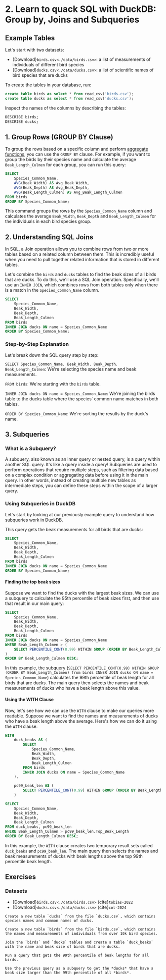 # 2. Learn to quack SQL with DuckDB: Group by, Joins and Subqueries

## Example Tables
Let's start with two datasets:

- {Download}`birds.csv<./data/birds.csv>`: a list of measurements of individuals of different bird species
- {Download}`ducks.csv<./data/ducks.csv>`: a list of scientific names of bird species that are ducks

To create the tables in your database, run:

```SQL
create table birds as select * from read_csv('birds.csv');
create table ducks as select * from read_csv('ducks.csv');
```

Inspect the names of the columns by describing the tables:

```SQL
DESCRIBE birds;
DESCRIBE ducks;
```

## 1. Group Rows (GROUP BY Clause)

To group the rows based on a specific column and perform <a href="https://duckdb.org/docs/sql/aggregates.html" target="_blank">aggregate functions</a>, you can use the `GROUP BY` clause. For example, if you want to group the birds by their species name and calculate the average `Beak_Length_Culmen` for each group, you can run this query:

```SQL
SELECT
    Species_Common_Name,
    AVG(Beak_Width) AS Avg_Beak_Width,
    AVG(Beak_Depth) AS Avg_Beak_Depth,
    AVG(Beak_Length_Culmen) AS Avg_Beak_Length_Culmen
FROM birds
GROUP BY Species_Common_Name;
```

This command groups the rows by the `Species_Common_Name` column and calculates the average `Beak_Width`, `Beak_Depth` and `Beak_Length_Culmen` for the individuals in each bird species group.

## 2. Understanding SQL Joins

In SQL, a Join operation allows you to combine rows from two or more tables based on a related column between them. This is incredibly useful when you need to pull together related information that is stored in different tables.

Let's combine the `birds` and `ducks` tables to find the beak sizes of all birds that are ducks. To do this, we'll use a SQL Join operation. Specifically, we'll use an `INNER JOIN`, which combines rows from both tables only when there is a match in the `Species_Common_Name` column.

```SQL
SELECT
    Species_Common_Name,
    Beak_Width,
    Beak_Depth,
    Beak_Length_Culmen
FROM birds
INNER JOIN ducks ON name = Species_Common_Name
ORDER BY Species_Common_Name;
```

### Step-by-Step Explanation
Let's break down the SQL query step by step:

`SELECT Species_Common_Name, Beak_Width, Beak_Depth, Beak_Length_Culmen`: We're selecting the species name and beak measurements.

`FROM birds`: We're starting with the `birds` table.

`INNER JOIN ducks ON name = Species_Common_Name`: We're joining the birds table to the ducks table where the species' common name matches in both tables.

`ORDER BY Species_Common_Name`: We're sorting the results by the duck's name.

## 3. Subqueries

### What is a Subquery?

A subquery, also known as an inner query or nested query, is a query within another SQL query. It's like a query inside a query! Subqueries are used to perform operations that require multiple steps, such as filtering data based on a complex condition or aggregating data before using it in the main query. In other words, instead of creating multiple new tables as intermediate steps, you can define these steps within the scope of a larger query.

### Using Subqueries in DuckDB

Let's start by looking at our previously example query to understand how subqueries work in DuckDB.

This query gets the beak measurements for all birds that are ducks:

```SQL
SELECT
    Species_Common_Name,
    Beak_Width,
    Beak_Depth,
    Beak_Length_Culmen
FROM birds
INNER JOIN ducks ON name = Species_Common_Name
ORDER BY Species_Common_Name;
```

#### Finding the top beak sizes

Suppose we want to find the ducks with the largest beak sizes. We can use a subquery to calculate the 95th percentile of beak sizes first, and then use that result in our main query:

```SQL
SELECT
    Species_Common_Name,
    Beak_Width,
    Beak_Depth,
    Beak_Length_Culmen
FROM birds
INNER JOIN ducks ON name = Species_Common_Name
WHERE Beak_Length_Culmen > (
    SELECT PERCENTILE_CONT(0.99) WITHIN GROUP (ORDER BY Beak_Length_Culmen) from birds INNER JOIN ducks ON name = Species_Common_Name
)
ORDER BY Beak_Length_Culmen DESC;
```

In this example, the subquery (`SELECT PERCENTILE_CONT(0.99) WITHIN GROUP (ORDER BY Beak_Length_Culmen) from birds INNER JOIN ducks ON name = Species_Common_Name`) calculates the 99th percentile of beak length for all birds that are ducks. The main query then selects the names and beak measurements of ducks who have a beak length above this value.

#### Using the WITH Clause

Now, let's see how we can use the `WITH` clause to make our queries more readable. Suppose we want to find the names and measurements of ducks who have a beak length above the average. Here's how we can do it using the `WITH` clause:

```SQL
WITH
    duck_beaks AS (
        SELECT
            Species_Common_Name,
            Beak_Width,
            Beak_Depth,
            Beak_Length_Culmen
        FROM birds
        INNER JOIN ducks ON name = Species_Common_Name
    ),

    pc99_beak_len AS (
        SELECT PERCENTILE_CONT(0.99) WITHIN GROUP (ORDER BY Beak_Length_Culmen) AS Top_Beak_Length from duck_beaks
    )

SELECT
    Species_Common_Name,
    Beak_Width,
    Beak_Depth,
    Beak_Length_Culmen
FROM duck_beaks, pc99_beak_len
WHERE Beak_Length_Culmen > pc99_beak_len.Top_Beak_Length
ORDER BY Beak_Length_Culmen DESC;
```

In this example, the `WITH` clause creates two temporary result sets called `duck_beaks` and `pc99_beak_len`. The main query then selects the names and beak measurements of ducks with beak lengths above the top 99th percentile beak length.

## Exercises

### Datasets

- {Download}`birds.csv<./data/birds.csv>` {cite}`tobias-2022`
- {Download}`ducks.csv<./data/ducks.csv>` {cite}`col-2024`

```{admonition} Exercise
Create a new table `ducks` from the file `ducks.csv`, which contains species names and common names of ducks.
```

```{admonition} Exercise
Create a new table `birds` from the file `birds.csv`, which contains the names and measurements of individuals from over 10k bird species.
```

```{admonition} Exercise
Join the `birds` and `ducks` tables and create a table `duck_beaks` with the name and beak size of birds that are ducks.
``` 

```{admonition} Exercise
Run a query that gets the 99th percentile of beak lengths for all birds.
```

```{admonition} Exercise
Use the previous query as a subquery to get the *ducks* that have a beak size larger than the 99th percentile of all *birds*.
```
